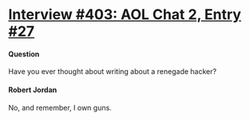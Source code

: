 # [Interview #403: AOL Chat 2, Entry #27](https://www.theoryland.com/intvmain.php?i=403#27)

#### Question

Have you ever thought about writing about a renegade hacker?

#### Robert Jordan

No, and remember, I own guns.

